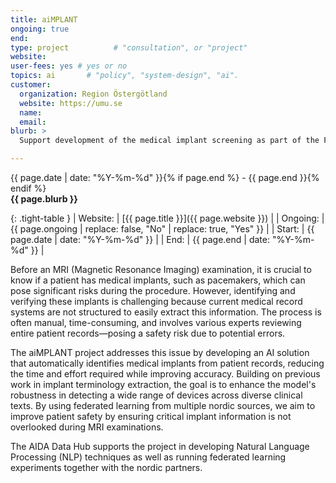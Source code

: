 ```yaml
---
title: aiMPLANT
ongoing: true
end: 
type: project          # "consultation", or "project"
website: 
user-fees: yes # yes or no
topics: ai       # "policy", "system-design", "ai".
customer:
  organization: Region Östergötland
  website: https://umu.se
  name:
  email:
blurb: >
  Support development of the medical implant screening as part of the Federated Health Nordic Innovation project using federated learning and natural language processing.

---
```

<span class="small">{{ page.date | date: "%Y-%m-%d" }}{% if page.end %} - {{ page.end }}{% endif %}</span>  
<strong>{{ page.blurb }}</strong>  

{: .tight-table }
| Website:   |  [{{ page.title }}]({{ page.website }}) |
| Ongoing:   | {{ page.ongoing | replace: false, "No" | replace: true, "Yes" }} |
| Start:   |  {{ page.date | date: "%Y-%m-%d" }} |
| End:   |  {{ page.end | date: "%Y-%m-%d" }} |


Before an MRI (Magnetic Resonance Imaging) examination, it is crucial to know if a patient has medical implants, such as pacemakers, which can pose significant risks during the procedure. However, identifying and verifying these implants is challenging because current medical record systems are not structured to easily extract this information. The process is often manual, time-consuming, and involves various experts reviewing entire patient records—posing a safety risk due to potential errors.

The aiMPLANT project addresses this issue by developing an AI solution that automatically identifies medical implants from patient records, reducing the time and effort required while improving accuracy. Building on previous work in implant terminology extraction, the goal is to enhance the model's robustness in detecting a wide range of devices across diverse clinical texts. By using federated learning from multiple nordic sources, we aim to improve patient safety by ensuring critical implant information is not overlooked during MRI examinations.

The AIDA Data Hub supports the project in developing Natural Language Processing (NLP) techniques as well as running federated learning experiments together with the nordic partners.